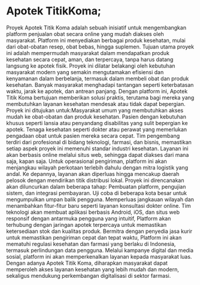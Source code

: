 # Apotek TitikKoma;
Proyek Apotek Titik Koma adalah sebuah inisiatif untuk mengembangkan platform penjualan obat secara online yang mudah diakses oleh masyarakat. Platform ini menyediakan berbagai produk kesehatan, mulai dari obat-obatan resep, obat bebas, hingga suplemen. Tujuan utama proyek ini adalah mempermudah masyarakat dalam mendapatkan produk kesehatan secara cepat, aman, dan terpercaya, tanpa harus datang langsung ke apotek fisik.
Proyek ini dilatar belakangi oleh kebutuhan masyarakat modern yang semakin mengutamakan efisiensi dan kenyamanan dalam berbelanja, termasuk dalam membeli obat dan produk kesehatan. Banyak masyarakat menghadapi tantangan seperti keterbatasan waktu, jarak ke apotek, dan antrean panjang. Dengan platform ini, Apotek Titik Koma bertujuan memberikan solusi praktis, terutama bagi mereka yang membutuhkan layanan kesehatan mendesak atau tidak dapat bepergian.
Proyek ini ditujukan untuk:Masyarakat umum yang membutuhkan akses mudah ke obat-obatan dan produk kesehatan.
Pasien dengan kebutuhan khusus seperti lansia atau penyandang disabilitas yang sulit bepergian ke apotek.
Tenaga kesehatan seperti dokter atau perawat yang memerlukan pengadaan obat untuk pasien mereka secara cepat.
Tim pengembang terdiri dari profesional di bidang teknologi, farmasi, dan bisnis, memastikan setiap aspek proyek ini memenuhi standar industri kesehatan.
Layanan ini akan berbasis online melalui situs web, sehingga dapat diakses dari mana saja, kapan saja. Untuk operasional pengiriman, platform ini akan menjangkau wilayah perkotaan terlebih dahulu dengan mitra logistik yang andal. Ke depannya, layanan akan diperluas hingga mencakup daerah pelosok dengan mendirikan titik distribusi lokal.
Proyek ini direncanakan akan diluncurkan dalam beberapa tahap:
Pembuatan platform, pengujian sistem, dan integrasi pembayaran. Uji coba di beberapa kota besar untuk mengumpulkan umpan balik pengguna. Memperluas jangkauan wilayah dan menambahkan fitur-fitur baru seperti layanan konsultasi dokter online.
Tim teknologi akan membuat aplikasi berbasis Android, iOS, dan situs web responsif dengan antarmuka pengguna yang intuitif, Platform akan terhubung dengan jaringan apotek terpercaya untuk memastikan ketersediaan stok dan kualitas produk. Bermitra dengan penyedia jasa kurir untuk memastikan pengiriman cepat dan tepat waktu, Platform ini akan mematuhi regulasi kesehatan dan farmasi yang berlaku di Indonesia, termasuk perlindungan data pengguna. Melalui kampanye digital dan media sosial, platform ini akan memperkenalkan layanan kepada masyarakat luas. 
Dengan adanya Apotek Titik Koma, diharapkan masyarakat dapat memperoleh akses layanan kesehatan yang lebih mudah dan modern, sekaligus mendukung perkembangan digitalisasi di sektor farmasi.



